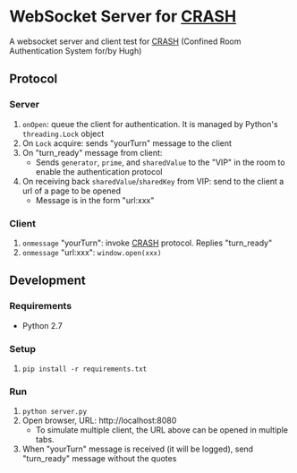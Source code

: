 # WebSocket Server for [CRASH][crash]

A websocket server and client test for [CRASH][crash] (Confined Room Authentication System for/by Hugh)

## Protocol

### Server

1. `onOpen`: queue the client for authentication. It is managed by Python's `threading.Lock` object
2. On `Lock` acquire: sends "yourTurn" message to the client
3. On "turn_ready" message from client:
    * Sends `generator`, `prime`, and `sharedValue` to the "VIP" in the room to enable the authentication protocol
3. On receiving back `sharedValue`/`sharedKey` from VIP: send to the client a  url of a page to be opened
    * Message is in the form "url:xxx"

### Client

1. `onmessage` "yourTurn": invoke [CRASH][crash] protocol. Replies "turn_ready"
2. `onmessage` "url:xxx": `window.open(xxx)`

## Development

### Requirements

- Python 2.7

### Setup

1. `pip install -r requirements.txt`

### Run

1. `python server.py`
2. Open browser, URL: http://localhost:8080
    * To simulate multiple client, the URL above can be opened in multiple tabs.
3. When "yourTurn" message is received (it will be logged), send "turn_ready" message without the quotes

[crash]: https://github.com/Kaikj/CRASH
